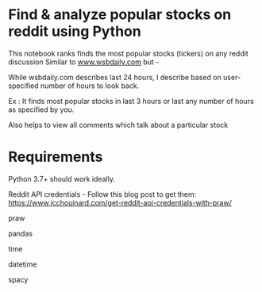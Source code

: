 # Find & analyze popular stocks on reddit using Python

This notebook ranks finds the most popular stocks (tickers) on any reddit discussion
Similar to www.wsbdaily.com but - 

While wsbdaily.com describes last 24 hours, I describe based on user-specified number of hours to look back.

Ex : It finds most popular stocks in last 3 hours or last any number of hours as specified by you.

Also helps to view all comments which talk about a particular stock

# Requirements
Python 3.7+ should work ideally.

Reddit API credentials - Follow this blog post to get them: https://www.jcchouinard.com/get-reddit-api-credentials-with-praw/

praw 

pandas 

time

datetime

spacy
